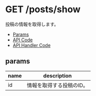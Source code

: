# GET /posts/show

投稿の情報を取得します。

- [Params](#params)
- [API Code](/src/endpoints/posts/show.js)
- [API Handler Code](/src/handlers/web/posts/show.js)

## params

name|description
---|---
id|情報を取得する投稿のID。

